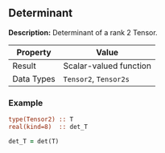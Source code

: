 ## Determinant

**Description:** Determinant of a rank 2 Tensor.

| Property   | Value                  |
| ---        | ---                    |
| Result     | Scalar-valued function |
| Data Types | `Tensor2`, `Tensor2s`  |

### Example

```fortran
type(Tensor2) :: T
real(kind=8)  :: det_T

det_T = det(T)
```
